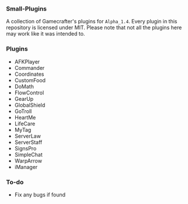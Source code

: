 ### Small-Plugins
A collection of Gamecrafter's plugins for `Alpha_1.4`. Every plugin in this repository is licensed under MIT. Please note that
not all the plugins here may work like it was intended to.

### Plugins
* AFKPlayer
* Commander
* Coordinates
* CustomFood
* DoMath
* FlowControl
* GearUp
* GlobalShield
* GoTroll
* HeartMe
* LifeCare
* MyTag
* ServerLaw
* ServerStaff
* SignsPro
* SimpleChat
* WarpArrow
* iManager

### To-do
* Fix any bugs if found
